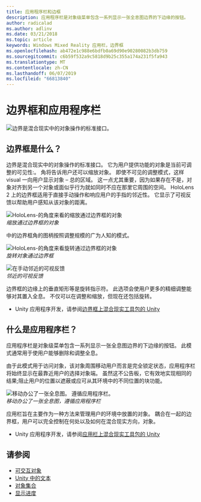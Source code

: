 ```yaml
---
title: 应用程序栏和边框
description: 应用程序栏是对象级菜单包含一系列显示一张全息图边界的下边缘的按钮。
author: radicalad
ms.author: adlinv
ms.date: 03/21/2018
ms.topic: article
keywords: Windows Mixed Reality 应用栏，边界框
ms.openlocfilehash: ab472e1c988e6bdfb0a69d90e90280082b3db759
ms.sourcegitcommit: c6b59f532a9c5818d9b25c355a174a231f5fa943
ms.translationtype: MT
ms.contentlocale: zh-CN
ms.lasthandoff: 06/07/2019
ms.locfileid: "66813840"
---
```

# <a name="bounding-box-and-app-bar"></a>边界框和应用程序栏
![边界是混合现实中的对象操作的标准接口。](images/640px-boundingbox-hero.jpg)<br>

## <a name="what-is-the-bounding-box"></a>边界框是什么？

边界是混合现实中的对象操作的标准接口。 它为用户提供功能的对象是当前可调整的可见性:。 角将告诉用户还可以缩放对象。 即使不可见的调整模式，这样 visual 一向用户显示对象 – 总的区域。 这一点尤其重要，因为如果存在不是，对象对齐到另一个对象或面似乎行为就如同时不应在那里它周围的空间。 HoloLens 2 上的边界框适用于直接手动操作和响应用户的手指的邻近性。 它显示了可视反馈以帮助用户感知从该对象的距离。 

![HoloLens-的角度来看的缩放通过边界框的对象](images/HoloLens2_BoundingBox.gif)<br>
*缩放通过边界框的对象*

中的边界框角的图柄按照调整规模的广为人知的模式。 

![HoloLens-的角度来看旋转通过边界框的对象](images/HoloLens2_BoundingBox_Rotate.gif)<br>
*旋转对象通过边界框*


![在手动邻近的可视反馈](images/HoloLens2_Proximity.gif)<br>
*邻近的可视反馈*

边界框的边缘上的垂直矩形等是旋转指示符。 此选项会使用户更多的精细调整能够对其置入全息。 不仅可以在调整和缩放，但现在还包括旋转。

* Unity 应用程序开发，请参阅[边界框上混合现实工具包的 Unity](https://microsoft.github.io/MixedRealityToolkit-Unity/Documentation/README_BoundingBox.html)



## <a name="what-is-the-app-bar"></a>什么是应用程序栏？

应用程序栏是对象级菜单包含一系列显示一张全息图边界的下边缘的按钮。 此模式通常用于使用户能够删除和调整全息。

由于此模式用于访问对象，该对象周围移动用户而言是完全锁定状态，应用程序栏将始终显示在最靠近用户的选择对象端。 虽然这不公告板，它有效地实现相同的结果;阻止用户的位置以遮蔽或应可从其环境中的不同位置的块功能。

![移动办公了一张全息图。 遵循应用程序栏。](images/HoloLens2_AppBarFollowing.gif)<br>
*移动办公了一张全息图，遵循应用程序栏*

应用栏旨在主要作为一种方法来管理用户的环境中放置的对象。 耦合在一起的边界框，用户可以完全控制在何处以及如何在混合现实方向，对象。

* Unity 应用程序开发，请参阅[应用栏上混合现实工具包的 Unity](https://microsoft.github.io/MixedRealityToolkit-Unity/Documentation/README_AppBar.html)

## <a name="see-also"></a>请参阅
* [可交互对象](interactable-object.md)
* [Unity 中的文本](text-in-unity.md)
* [对象集合](object-collection.md)
* [显示进度](progress.md)
